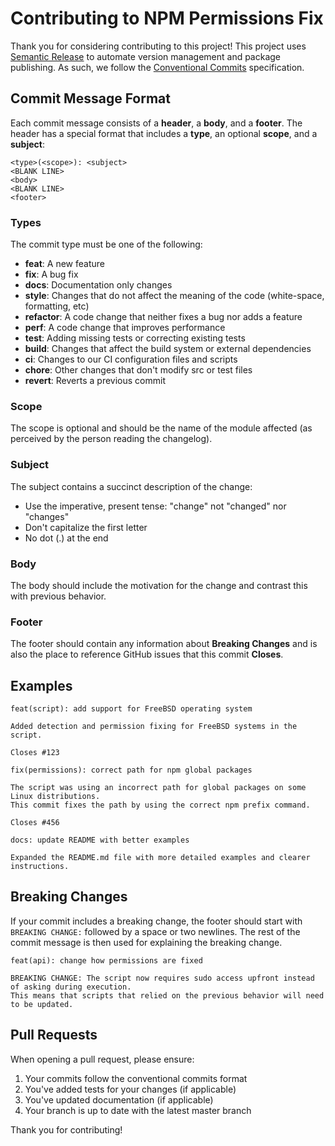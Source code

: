 # Contributing to NPM Permissions Fix

Thank you for considering contributing to this project! This project uses [Semantic Release](https://github.com/semantic-release/semantic-release) to automate version management and package publishing. As such, we follow the [Conventional Commits](https://www.conventionalcommits.org/) specification.

## Commit Message Format

Each commit message consists of a **header**, a **body**, and a **footer**. The header has a special format that includes a **type**, an optional **scope**, and a **subject**:

```
<type>(<scope>): <subject>
<BLANK LINE>
<body>
<BLANK LINE>
<footer>
```

### Types

The commit type must be one of the following:

- **feat**: A new feature
- **fix**: A bug fix
- **docs**: Documentation only changes
- **style**: Changes that do not affect the meaning of the code (white-space, formatting, etc)
- **refactor**: A code change that neither fixes a bug nor adds a feature
- **perf**: A code change that improves performance
- **test**: Adding missing tests or correcting existing tests
- **build**: Changes that affect the build system or external dependencies
- **ci**: Changes to our CI configuration files and scripts
- **chore**: Other changes that don't modify src or test files
- **revert**: Reverts a previous commit

### Scope

The scope is optional and should be the name of the module affected (as perceived by the person reading the changelog).

### Subject

The subject contains a succinct description of the change:

- Use the imperative, present tense: "change" not "changed" nor "changes"
- Don't capitalize the first letter
- No dot (.) at the end

### Body

The body should include the motivation for the change and contrast this with previous behavior.

### Footer

The footer should contain any information about **Breaking Changes** and is also the place to reference GitHub issues that this commit **Closes**.

## Examples

```
feat(script): add support for FreeBSD operating system

Added detection and permission fixing for FreeBSD systems in the script.

Closes #123
```

```
fix(permissions): correct path for npm global packages

The script was using an incorrect path for global packages on some Linux distributions.
This commit fixes the path by using the correct npm prefix command.

Closes #456
```

```
docs: update README with better examples

Expanded the README.md file with more detailed examples and clearer instructions.
```

## Breaking Changes

If your commit includes a breaking change, the footer should start with `BREAKING CHANGE:` followed by a space or two newlines. The rest of the commit message is then used for explaining the breaking change.

```
feat(api): change how permissions are fixed

BREAKING CHANGE: The script now requires sudo access upfront instead of asking during execution.
This means that scripts that relied on the previous behavior will need to be updated.
```

## Pull Requests

When opening a pull request, please ensure:

1. Your commits follow the conventional commits format
2. You've added tests for your changes (if applicable)
3. You've updated documentation (if applicable)
4. Your branch is up to date with the latest master branch

Thank you for contributing!
